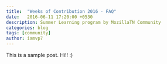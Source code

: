 ```yaml
---
title:  "Weeks of Contribution 2016 - FAQ"
date:   2016-06-11 17:20:00 +0530
description: Summer Learning program by MozillaTN Community
categories: blog
tags: [community]
author: iamvp7
---
```

This is a sample post. Hi!! :)
